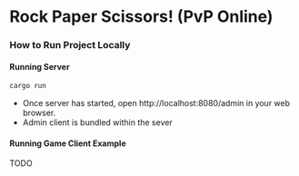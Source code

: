 # Rock Paper Scissors! (PvP Online)

### How to Run Project Locally

#### Running Server

```sh
cargo run
```

- Once server has started, open http://localhost:8080/admin in your web browser.
- Admin client is bundled within the sever

#### Running Game Client Example

TODO
